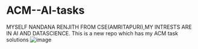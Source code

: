 # ACM--AI-tasks
MYSELF NANDANA RENJITH FROM CSE(AMRITAPURI),MY INTRESTS ARE IN AI AND DATASCIENCE.
This is a new repo which has my ACM task solutions
![image](https://github.com/user-attachments/assets/abfd2f3b-916a-490b-8be8-b8c1b4dc7a7d)


